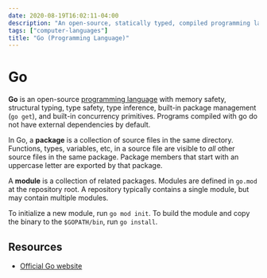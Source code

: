 ```yaml
---
date: 2020-08-19T16:02:11-04:00
description: "An open-source, statically typed, compiled programming language"
tags: ["computer-languages"]
title: "Go (Programming Language)"
---
```


# Go

**Go** is an open-source [programming language](computer-languages.md) with memory safety, structural typing, type safety, type inference, built-in package management (`go get`), and built-in concurrency primitives. Programs compiled with go do not have external dependencies by default.

In Go, a **package** is a collection of source files in the same directory. Functions, types, variables, etc, in a source file are visible to _all_ other source files in the same package. Package members that start with an uppercase letter are exported by that package.

A **module** is a collection of related packages. Modules are defined in `go.mod` at the repository root. A repository typically contains a single module, but may contain multiple modules.

To initialize a new module, run `go mod init`. To build the module and copy the binary to the `$GOPATH/bin`, run `go install`.

## Resources

* [Official Go website](https://golang.org/)
